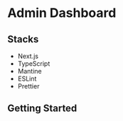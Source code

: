 # Admin Dashboard

## Stacks

- Next.js
- TypeScript
- Mantine
- ESLint
- Prettier

## Getting Started

